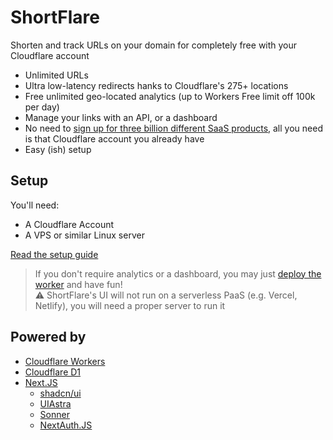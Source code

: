 # ShortFlare

Shorten and track URLs on your domain for completely free with your Cloudflare account

- Unlimited URLs
- Ultra low-latency redirects hanks to Cloudflare's 275+ locations
- Free unlimited geo-located analytics (up to Workers Free limit off 100k per day)
- Manage your links with an API, or a dashboard
- No need to [sign up for three billion different SaaS products](https://github.com/dubinc/dub?tab=readme-ov-file#tech-stack), all you need is that Cloudflare account you already have
- Easy (ish) setup

## Setup
You'll need:

- A Cloudflare Account
- A VPS or similar Linux server

[Read the setup guide](https://docs.mikn.dev/solutions/shortflare)

> If you don't require analytics or a dashboard, you may just [deploy the worker](https://docs.mikn.dev/solutions/shortflare#) and have fun!<br>
> ⚠️ ShortFlare's UI will not run on a serverless PaaS (e.g. Vercel, Netlify), you will need a proper server to run it

## Powered by
- [Cloudflare Workers](https://workers.cloudflare.com)
- [Cloudflare D1](https://developers.cloudflare.com/d1/)
- [Next.JS](https://nextjs.org/)
    - [shadcn/ui](https://ui.shadcn.com/)
    - [UIAstra](https://www.uiastra.com/)
    - [Sonner](https://sonner.emilkowal.ski/)
    - [NextAuth.JS](https://next-auth.js.org/)
